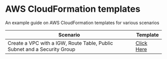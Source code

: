 # AWS CloudFormation templates

An example guide on AWS CloudFormation templates for various scenarios


Scenario | Template
-------- | --------
Create a VPC with a IGW, Route Table, Public Subnet and a Security Group | [Click Here](blob/master/create-simple-vpc.yaml)
